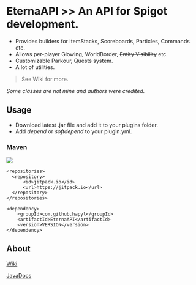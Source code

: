 # EternaAPI >> An API for Spigot development.

* Provides builders for ItemStacks, Scoreboards, Particles, Commands etc.
* Allows per-player Glowing, WorldBorder, ~~Entity Visibility~~ etc.
* Customizable Parkour, Quests system.
* A lot of utilities.

> See Wiki for more.

_Some classes are not mine and authors were credited._

## Usage
* Download latest .jar file and add it to your plugins folder.
* Add _depend_ or _softdepend_ to your plugin.yml.

### Maven

[![](https://jitpack.io/v/hapyl/EternaAPI.svg)](https://jitpack.io/#hapyl/EternaAPI)

```maven
<repositories>
  <repository>
      <id>jitpack.io</id>
      <url>https://jitpack.io</url>
  </repository>
</repositories>
```

```maven
<dependency>
    <groupId>com.github.hapyl</groupId>
    <artifactId>EternaAPI</artifactId>
    <version>VERSION</version>
</dependency>
```

## About
[Wiki](https://hapyl.github.io/javadocs/eternaapi/)

[JavaDocs](https://hapyl.github.io/javadocs/eterna/index.html)
